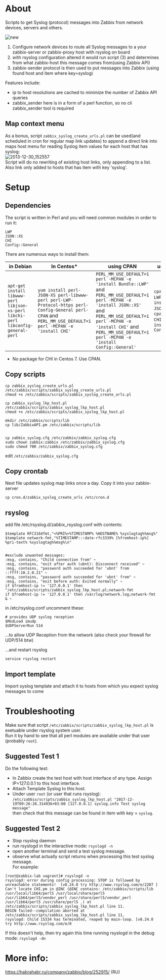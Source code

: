 # About
Scripts to get Syslog (protocol) messages into Zabbix from network devices, servers and others.  


![new](https://cloud.githubusercontent.com/assets/14870891/19680057/da8dcf52-9aac-11e6-915a-cf136577dae3.png)  
1. Configure network devices to route all Syslog messages to a your zabbix-server or zabbix-proxy host with rsyslog on board    
2. with rsyslog configuration altered it would run script (3) and determines from what zabbix-host this message comes from(using Zabbix API)    
4. zabbix-sender protocol is then used to put messages into Zabbix (using found host and item where key=syslog)  


Features include:  
- ip to host resolutions are cached to minimize the number of Zabbix API queries  
- zabbix_sender here is in a form of a perl function, so no cli zabbix_sender tool is required      

## Map context menu  
As a bonus, script `zabbix_syslog_create_urls.pl` can be used(and scheduled in cron for regular map link updates) to append a direct link into maps host menu for reading Syslog item values for each host that has syslog:  
![2013-12-30_152557](https://cloud.githubusercontent.com/assets/14870891/19680048/d248b76c-9aac-11e6-8a95-accd34794563.png)  
Script will do no rewriting of existing host links, only appending to a list. Also link only added to hosts that has item with key 'syslog'.  

# Setup  
## Dependencies  

The script is written in Perl and you will need common modules in order to run it:  
```
LWP
JSON::XS
CHI
Config::General
```
There are numerous ways to install them:  

| in Debian  | In Centos* | using CPAN | using cpanm|  
|------------|-----------|------------|------------|  
|  `apt-get install libwww-perl libjson-xs-perl libchi-perl libconfig-general-perl` | `yum install perl-JSON-XS perl-libwww-perl perl-LWP-Protocol-https perl-Config-General perl-CPAN` and `PERL_MM_USE_DEFAULT=1 perl -MCPAN -e 'install CHI'` | `PERL_MM_USE_DEFAULT=1 perl -MCPAN -e 'install Bundle::LWP'` and  `PERL_MM_USE_DEFAULT=1 perl -MCPAN -e 'install JSON::XS'` and `PERL_MM_USE_DEFAULT=1 perl -MCPAN -e 'install CHI'` and `PERL_MM_USE_DEFAULT=1 perl -MCPAN -e 'install Config::General'` | `cpanm install LWP` and `cpanm install JSON::XS` and `cpanm install CHI` and `cpanm install Config::General`|  
* No package for CHI in Centos 7. Use CPAN.  

## Copy scripts  
```
cp zabbix_syslog_create_urls.pl /etc/zabbix/scripts/zabbix_syslog_create_urls.pl
chmod +x /etc/zabbix/scripts/zabbix_syslog_create_urls.pl

cp zabbix_syslog_lkp_host.pl /etc/zabbix/scripts/zabbix_syslog_lkp_host.pl
chmod +x /etc/zabbix/scripts/zabbix_syslog_lkp_host.pl

mkdir /etc/zabbix/scripts/lib
cp lib/ZabbixAPI.pm /etc/zabbix/scripts/lib


cp zabbix_syslog.cfg /etc/zabbix/zabbix_syslog.cfg
sudo chown zabbix:zabbix /etc/zabbix/zabbix_syslog.cfg
sudo chmod 700 /etc/zabbix/zabbix_syslog.cfg
```
edit `/etc/zabbix/zabbix_syslog.cfg`  

## Copy crontab
Next file updates syslog map links once a day. Copy it into your zabbix-server  
```
cp cron.d/zabbix_syslog_create_urls /etc/cron.d
```

## rsyslog
add file /etc/rsyslog.d/zabbix_rsyslog.conf with contents:  
```
$template RFC3164fmt,"<%PRI%>%TIMESTAMP% %HOSTNAME% %syslogtag%%msg%"
$template network-fmt,"%TIMESTAMP:::date-rfc3339% [%fromhost-ip%] %pri-text% %syslogtag%%msg%\n"


#exclude unwanted messages:
:msg, contains, "Child connection from" ~
:msg, contains, "exit after auth (ubnt): Disconnect received" ~
:msg, contains, "password auth succeeded for 'ubnt' from ::ffff:10.2.0.21" ~
:msg, contains, "password auth succeeded for 'ubnt' from" ~
:msg, contains, "exit before auth: Exited normally" ~
if $fromhost-ip != '127.0.0.1' then ^/etc/zabbix/scripts/zabbix_syslog_lkp_host.pl;network-fmt       
if $fromhost-ip != '127.0.0.1' then /var/log/network.log;network-fmt
& ~
```
in /etc/rsyslog.conf uncomment these:  
```
# provides UDP syslog reception
$ModLoad imudp
$UDPServerRun 514
```  
...to allow UDP Reception from the network (also check your firewall for UDP/514 btw)  

...and restart rsyslog  
```
service rsyslog restart 
```

## Import template
Import syslog template and attach it to hosts from which you expect syslog messages to come  
# Troubleshooting
Make sure that script `/etc/zabbix/scripts/zabbix_syslog_lkp_host.pl` is exetuable under rsyslog system user.  
Run it by hand to see that all perl modules are available under that user (probably `root`).  

## Suggested Test 1  
Do the following test:
 - In Zabbix create the test host with host interface of any type. Assign IP=127.0.0.1 to this host interface.  
 - Attach Template Syslog to this host.  
 - Under user `root` (or user that runs rsyslog):  
`/etc/zabbix/scripts/zabbix_syslog_lkp_host.pl "2017-12-19T09:26:26.314936+03:00 [127.0.0.1] syslog.info Test syslog message"`  
then check that this message can be found in item with key = `syslog`.  

## Suggested Test 2  
 - Stop rsyslog daemon  
 - run rsyslogd in the interactive mode: `rsyslogd -n`  
 - open another terminal and send a test syslog message.    
 - observe what actually script returns when processing this test syslog message.  
 For example:  
 ```
 [root@zabbix-lab vagrant]# rsyslogd -n
rsyslogd: error during config processing: STOP is followed by unreachable statements!  [v8.24.0 try http://www.rsyslog.com/e/2207 ]
Can't locate CHI.pm in @INC (@INC contains: /etc/zabbix/scripts/lib /usr/local/lib64/perl5 /usr/local/share/perl5 /usr/lib64/perl5/vendor_perl /usr/share/perl5/vendor_perl /usr/lib64/perl5 /usr/share/perl5 .) at /etc/zabbix/scripts/zabbix_syslog_lkp_host.pl line 11.
BEGIN failed--compilation aborted at /etc/zabbix/scripts/zabbix_syslog_lkp_host.pl line 11.
rsyslogd: Child 15334 has terminated, reaped by main-loop. [v8.24.0 try http://www.rsyslog.com/e/0 
```
If this doesn't help, then try again this time running rsyslogd in the debug mode:
`rsyslogd -dn`  

# More info:  
https://habrahabr.ru/company/zabbix/blog/252915/  (RU)
